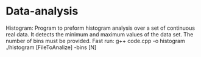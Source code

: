 # Data-analysis

Histogram:
Program to preform histogram analysis over a set of continuous real data. It detects the minimum and maximum values of the data set. The number of bins must be provided. Fast run:
g++ code.cpp -o histogram
./histogram [FileToAnalize] -bins [N]
